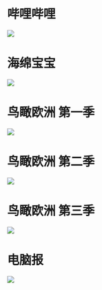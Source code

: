 
# 哔哩哔哩
![](Pasted%20image%2020231024125055.png)

# 海绵宝宝

![](Pasted%20image%2020231024174958.png)

# 鸟瞰欧洲 第一季

![](Pasted%20image%2020231024175012.png)
# 鸟瞰欧洲 第二季

![](Pasted%20image%2020231024213450.png)

# 鸟瞰欧洲 第三季

![](Pasted%20image%2020231024213505.png)


# 电脑报

![](Pasted%20image%2020231024190445.png)

